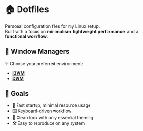 # 🏠 Dotfiles  

Personal configuration files for my Linux setup.  
Built with a focus on **minimalism**, **lightweight performance**, and a **functional workflow**.  


## 📂 Window Managers  

✨ Choose your preferred environment:  

-  [**i3WM**](./i3wm)  
-  [**DWM**](https://github.com/emenodon/nub-dwm)


## 🎯 Goals  

- 🚀 Fast startup, minimal resource usage  
- ⌨️ Keyboard-driven workflow  
- 🎨 Clean look with only essential theming  
- 🛠 Easy to reproduce on any system  
